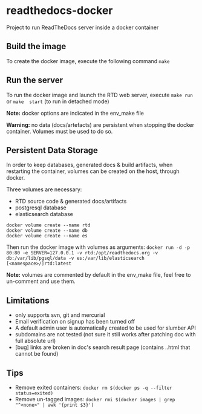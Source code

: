 # readthedocs-docker
Project to run ReadTheDocs server inside a docker container


Build the image
---------------

To create the docker image, execute the following command ``make``

Run the server
--------------

To run the docker image and launch the RTD web server, execute ``make run`` or ``make  start`` (to run in detached mode)

**Note:** docker options are indicated in the env_make file

**Warning:** no data (docs/artefacts) are persistent when stopping the docker container. Volumes must be used to do so.


Persistent Data Storage
-----------------------

In order to keep databases, generated docs & build artifacts, when restarting the container, volumes can be created on the host, through docker.

Three volumes are necessary:
- RTD source code & generated docs/artifacts
- postgresql database
- elasticsearch database

```shell
docker volume create --name rtd
docker volume create --name db
docker volume create --name es
```

Then run the docker image with volumes as arguments: ``docker run -d -p 80:80 -e SERVER=127.0.0.1 -v rtd:/opt/readthedocs.org -v db:/var/lib/pgsql/data -v es:/var/lib/elasticsearch [<namespace>/]rtd:latest``

**Note:** volumes are commented by default in the env_make file, feel free to un-comment and use them.


Limitations
-----------

- only supports svn, git and mercurial
- Email verification on signup has been turned off
- A default admin user is automatically created to be used for slumber API
- subdomains are not tested (not sure it still works after patching doc with full absolute url)
- [bug] links are broken in doc's search result page (contains <filename>.<ext>.html that cannot be found)

Tips
----

- Remove exited containers: ``docker rm $(docker ps -q --filter status=exited)``
- Remove un-tagged images: ``docker rmi $(docker images | grep "^<none>" | awk '{print $3}')``

